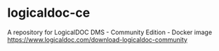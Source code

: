 # logicaldoc-ce
A repository for LogicalDOC DMS - Community Edition - Docker image https://www.logicaldoc.com/download-logicaldoc-community
